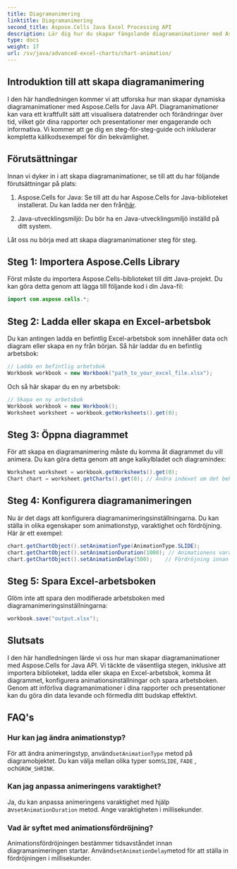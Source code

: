 ```yaml
---
title: Diagramanimering
linktitle: Diagramanimering
second_title: Aspose.Cells Java Excel Processing API
description: Lär dig hur du skapar fängslande diagramanimationer med Aspose.Cells för Java. Steg-för-steg-guide och källkod ingår för dynamisk datavisualisering.
type: docs
weight: 17
url: /sv/java/advanced-excel-charts/chart-animation/
---
```


## Introduktion till att skapa diagramanimering

I den här handledningen kommer vi att utforska hur man skapar dynamiska diagramanimationer med Aspose.Cells for Java API. Diagramanimationer kan vara ett kraftfullt sätt att visualisera datatrender och förändringar över tid, vilket gör dina rapporter och presentationer mer engagerande och informativa. Vi kommer att ge dig en steg-för-steg-guide och inkluderar kompletta källkodsexempel för din bekvämlighet.

## Förutsättningar

Innan vi dyker in i att skapa diagramanimationer, se till att du har följande förutsättningar på plats:

1.  Aspose.Cells for Java: Se till att du har Aspose.Cells for Java-biblioteket installerat. Du kan ladda ner den från[här](https://releases.aspose.com/cells/java/).

2. Java-utvecklingsmiljö: Du bör ha en Java-utvecklingsmiljö inställd på ditt system.

Låt oss nu börja med att skapa diagramanimationer steg för steg.

## Steg 1: Importera Aspose.Cells Library

Först måste du importera Aspose.Cells-biblioteket till ditt Java-projekt. Du kan göra detta genom att lägga till följande kod i din Java-fil:

```java
import com.aspose.cells.*;
```

## Steg 2: Ladda eller skapa en Excel-arbetsbok

Du kan antingen ladda en befintlig Excel-arbetsbok som innehåller data och diagram eller skapa en ny från början. Så här laddar du en befintlig arbetsbok:

```java
// Ladda en befintlig arbetsbok
Workbook workbook = new Workbook("path_to_your_excel_file.xlsx");
```

Och så här skapar du en ny arbetsbok:

```java
// Skapa en ny arbetsbok
Workbook workbook = new Workbook();
Worksheet worksheet = workbook.getWorksheets().get(0);
```

## Steg 3: Öppna diagrammet

För att skapa en diagramanimering måste du komma åt diagrammet du vill animera. Du kan göra detta genom att ange kalkylbladet och diagramindex:

```java
Worksheet worksheet = workbook.getWorksheets().get(0);
Chart chart = worksheet.getCharts().get(0); // Ändra indexet om det behövs
```

## Steg 4: Konfigurera diagramanimeringen

Nu är det dags att konfigurera diagramanimeringsinställningarna. Du kan ställa in olika egenskaper som animationstyp, varaktighet och fördröjning. Här är ett exempel:

```java
chart.getChartObject().setAnimationType(AnimationType.SLIDE);
chart.getChartObject().setAnimationDuration(1000); // Animationens varaktighet i millisekunder
chart.getChartObject().setAnimationDelay(500);    // Fördröjning innan animeringen startar (millisekunder)
```

## Steg 5: Spara Excel-arbetsboken

Glöm inte att spara den modifierade arbetsboken med diagramanimeringsinställningarna:

```java
workbook.save("output.xlsx");
```

## Slutsats

I den här handledningen lärde vi oss hur man skapar diagramanimationer med Aspose.Cells for Java API. Vi täckte de väsentliga stegen, inklusive att importera biblioteket, ladda eller skapa en Excel-arbetsbok, komma åt diagrammet, konfigurera animationsinställningar och spara arbetsboken. Genom att införliva diagramanimationer i dina rapporter och presentationer kan du göra din data levande och förmedla ditt budskap effektivt.

## FAQ's

### Hur kan jag ändra animationstyp?

 För att ändra animeringstyp, använd`setAnimationType` metod på diagramobjektet. Du kan välja mellan olika typer som`SLIDE`, `FADE` , och`GROW_SHRINK`.

### Kan jag anpassa animeringens varaktighet?

 Ja, du kan anpassa animeringens varaktighet med hjälp av`setAnimationDuration` metod. Ange varaktigheten i millisekunder.

### Vad är syftet med animationsfördröjning?

 Animationsfördröjningen bestämmer tidsavståndet innan diagramanimeringen startar. Använd`setAnimationDelay`metod för att ställa in fördröjningen i millisekunder.